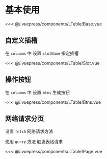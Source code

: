 # 基本使用

<demo-block>
<LTable-Base slot="source"/>
<<< @/.vuepress/components/LTable/Base.vue
</demo-block>

## 自定义插槽
在 `columns` 中 设置 `slotName` 指定插槽

<demo-block>
<LTable-Slot slot="source"/>
<<< @/.vuepress/components/LTable/Slot.vue
</demo-block>


## 操作按钮
在 `columns` 中 设置 `btns` 生成按钮

<demo-block>
<LTable-Btns slot="source"/>
<<< @/.vuepress/components/LTable/Btns.vue
</demo-block>

## 网络请求分页
设置 `fetch` 网络请求方法

使用 `query` 方法 触发表格请求

<demo-block>
<LTable-Page slot="source"/>
<<< @/.vuepress/components/LTable/Page.vue
</demo-block>
